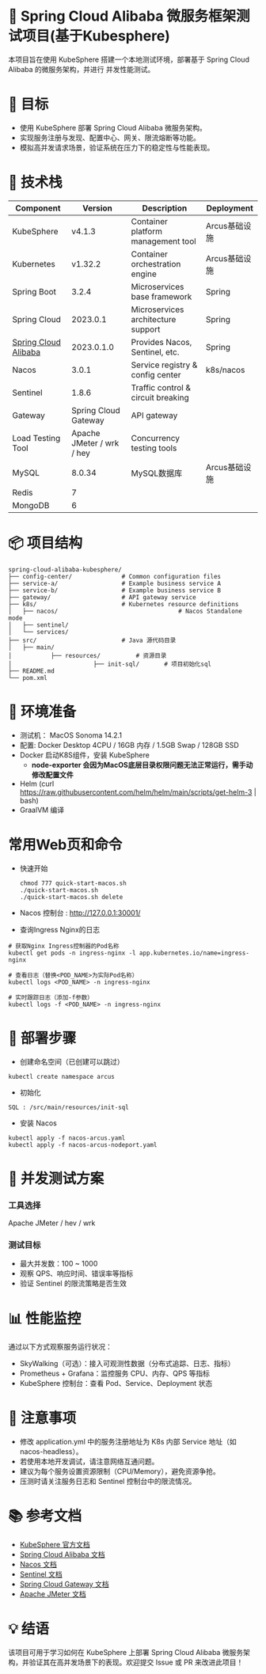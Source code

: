 # 🧪 Spring Cloud Alibaba 微服务框架测试项目(基于Kubesphere)
本项目旨在使用 KubeSphere 搭建一个本地测试环境，部署基于 Spring Cloud Alibaba 的微服务架构，并进行 并发性能测试。

# 📌 目标
- 使用 KubeSphere 部署 Spring Cloud Alibaba 微服务架构。
- 实现服务注册与发现、配置中心、网关、限流熔断等功能。
- 模拟高并发请求场景，验证系统在压力下的稳定性与性能表现。

# 🧩 技术栈
| Component             | Version                   | Description                          | Deployment |
|-----------------------|---------------------------|--------------------------------------|-----------------------|
| KubeSphere            | v4.1.3                    | Container platform management tool   | Arcus基础设施 |
| Kubernetes            | v1.32.2                   | Container orchestration engine       | Arcus基础设施 |
| Spring Boot           | 3.2.4                     | Microservices base framework         | Spring   |
| Spring Cloud          | 2023.0.1                  | Microservices architecture support   | Spring |
| [Spring Cloud Alibaba](https://sca.aliyun.com/en/) | 2023.0.1.0                | Provides Nacos, Sentinel, etc.       | Spring |
| Nacos                 | 3.0.1                | Service registry & config center     | k8s/nacos |
| Sentinel              | 1.8.6                     | Traffic control & circuit breaking   |    |
| Gateway               | Spring Cloud Gateway      | API gateway                         |                          |
| Load Testing Tool     | Apache JMeter / wrk / hey | Concurrency testing tools            |             |
| MySQL | 8.0.34 | MySQL数据库 | Arcus基础设施 |
| Redis | 7 |  |  |
| MongoDB | 6 |  |  |

# 📦 项目结构
```
spring-cloud-alibaba-kubesphere/
├── config-center/              # Common configuration files
├── service-a/                  # Example business service A
├── service-b/                  # Example business service B
├── gateway/                    # API gateway service
├── k8s/                        # Kubernetes resource definitions
│   ├── nacos/									# Nacos Standalone mode 
│   ├── sentinel/
│   └── services/
├── src/                        # Java 源代码目录
│   ├── main/
│   		├── resources/          # 资源目录
│						├── init-sql/       # 项目初始化sql
├── README.md
└── pom.xml
```

# 🔧 环境准备
- 测试机： MacOS Sonoma 14.2.1
- 配置: Docker Desktop 4CPU / 16GB 内存 / 1.5GB Swap / 128GB SSD
- Docker 启动K8S组件，安装 KubeSphere
  - **node-exporter 会因为MacOS底层目录权限问题无法正常运行，需手动修改配置文件**
- Helm (curl https://raw.githubusercontent.com/helm/helm/main/scripts/get-helm-3 | bash)
- GraalVM 编译

# 常用Web页和命令

- 快速开始

  ```shell
  chmod 777 quick-start-macos.sh
  ./quick-start-macos.sh 
  ./quick-start-macos.sh delete
  ```
- Nacos 控制台 : http://127.0.0.1:30001/
- 查询Ingress Nginx的日志
```shell
# 获取Nginx Ingress控制器的Pod名称
kubectl get pods -n ingress-nginx -l app.kubernetes.io/name=ingress-nginx

# 查看日志（替换<POD_NAME>为实际Pod名称）
kubectl logs <POD_NAME> -n ingress-nginx

# 实时跟踪日志（添加-f参数）
kubectl logs -f <POD_NAME> -n ingress-nginx
```

# 🚀 部署步骤

- 创建命名空间（已创建可以跳过）
```shell
kubectl create namespace arcus
```
- 初始化

```
SQL : /src/main/resources/init-sql
```

- 安装 Nacos

````
kubectl apply -f nacos-arcus.yaml
kubectl apply -f nacos-arcus-nodeport.yaml
````


# 🧪 并发测试方案
### 工具选择
Apache JMeter / hev / wrk

### 测试目标
- 最大并发数：100 ~ 1000
- 观察 QPS、响应时间、错误率等指标
- 验证 Sentinel 的限流策略是否生效

# 📊 性能监控
通过以下方式观察服务运行状况：

- SkyWalking（可选）：接入可观测性数据（分布式追踪、日志、指标）
- Prometheus + Grafana：监控服务 CPU、内存、QPS 等指标
- KubeSphere 控制台：查看 Pod、Service、Deployment 状态

# 📝 注意事项
- 修改 application.yml 中的服务注册地址为 K8s 内部 Service 地址（如 nacos-headless）。
- 若使用本地开发调试，请注意网络互通问题。
- 建议为每个服务设置资源限制（CPU/Memory），避免资源争抢。
- 压测时请关注服务日志和 Sentinel 控制台中的限流情况。

# 📚 参考文档
- [KubeSphere 官方文档](https://kubesphere.io/docs/)
- [Spring Cloud Alibaba 文档](https://alibaba.github.io/spring-cloud-alibaba/)
- [Nacos 文档](https://nacos.io/zh-cn/docs/)
- [Sentinel 文档](https://sentinelguard.io/zh-cn/docs/)
- [Spring Cloud Gateway 文档](https://cloud.spring.io/spring-cloud-gateway/reference/html/)
- [Apache JMeter 文档](https://jmeter.apache.org/)

# 💡 结语
该项目可用于学习如何在 KubeSphere 上部署 Spring Cloud Alibaba 微服务架构，并验证其在高并发场景下的表现。欢迎提交 Issue 或 PR 来改进此项目！